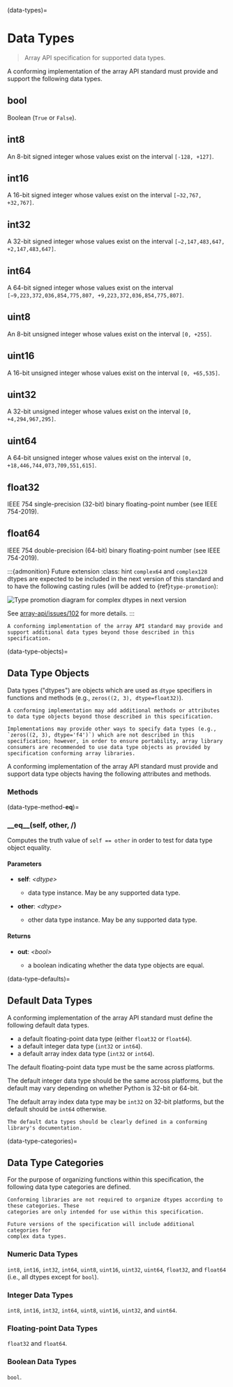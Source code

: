 (data-types)=

# Data Types

> Array API specification for supported data types.

A conforming implementation of the array API standard must provide and support the following data types.

## bool

Boolean (`True` or `False`).

## int8

An 8-bit signed integer whose values exist on the interval `[-128, +127]`.

## int16

A 16-bit signed integer whose values exist on the interval `[−32,767, +32,767]`.

## int32

A 32-bit signed integer whose values exist on the interval `[−2,147,483,647, +2,147,483,647]`.

## int64

A 64-bit signed integer whose values exist on the interval `[−9,223,372,036,854,775,807, +9,223,372,036,854,775,807]`.

## uint8

An 8-bit unsigned integer whose values exist on the interval `[0, +255]`.

## uint16

A 16-bit unsigned integer whose values exist on the interval `[0, +65,535]`.

## uint32

A 32-bit unsigned integer whose values exist on the interval `[0, +4,294,967,295]`.

## uint64

A 64-bit unsigned integer whose values exist on the interval `[0, +18,446,744,073,709,551,615]`.

## float32

IEEE 754 single-precision (32-bit) binary floating-point number (see IEEE 754-2019).

## float64

IEEE 754 double-precision (64-bit) binary floating-point number (see IEEE 754-2019).


:::{admonition} Future extension
:class: hint
`complex64` and `complex128` dtypes are expected to be included in the next
version of this standard and to have the following casting rules (will be added
to {ref}`type-promotion`):

![Type promotion diagram for complex dtypes in next version](/_static/images/dtype_promotion_complex.png)

See [array-api/issues/102](https://github.com/data-apis/array-api/issues/102)
for more details.
:::

```{note}
A conforming implementation of the array API standard may provide and support additional data types beyond those described in this specification.
```

(data-type-objects)=
## Data Type Objects

Data types ("dtypes") are objects which are used as `dtype` specifiers in functions and methods (e.g., `zeros((2, 3), dtype=float32)`).

```{note}
A conforming implementation may add additional methods or attributes to data type objects beyond those described in this specification.
```

```{note}
Implementations may provide other ways to specify data types (e.g., `zeros((2, 3), dtype='f4')`) which are not described in this specification; however, in order to ensure portability, array library consumers are recommended to use data type objects as provided by specification conforming array libraries.
```

A conforming implementation of the array API standard must provide and support data type objects having the following attributes and methods.

### Methods

<!-- NOTE: please keep the methods in alphabetical order -->

(data-type-method-__eq__)=
### \_\_eq\_\_(self, other, /)

Computes the truth value of `self == other` in order to test for data type object equality.

#### Parameters

-   **self**: _&lt;dtype&gt;_

    -   data type instance. May be any supported data type.

-   **other**: _&lt;dtype&gt;_

    -   other data type instance. May be any supported data type.

#### Returns

-   **out**: _&lt;bool&gt;_

    -   a boolean indicating whether the data type objects are equal.

(data-type-defaults)=
## Default Data Types

A conforming implementation of the array API standard must define the following default data types.

-   a default floating-point data type (either `float32` or `float64`).
-   a default integer data type (`int32` or `int64`).
-   a default array index data type (`int32` or `int64`).

The default floating-point data type must be the same across platforms.

The default integer data type should be the same across platforms, but the default may vary depending on whether Python is 32-bit or 64-bit.

The default array index data type may be `int32` on 32-bit platforms, but the default should be `int64` otherwise.

```{note}
The default data types should be clearly defined in a conforming library's documentation.
```

(data-type-categories)=
## Data Type Categories

For the purpose of organizing functions within this specification, the following data type categories are defined.

```{note}
Conforming libraries are not required to organize dtypes according to these categories. These
categories are only intended for use within this specification.
```

```{note}
Future versions of the specification will include additional categories for
complex data types.
```

### Numeric Data Types

`int8`, `int16`, `int32`, `int64`, `uint8`, `uint16`, `uint32`,
`uint64`, `float32`, and `float64` (i.e., all dtypes except for `bool`).

### Integer Data Types

`int8`, `int16`, `int32`, `int64`, `uint8`, `uint16`, `uint32`, and
`uint64`.

### Floating-point Data Types

`float32` and `float64`.

### Boolean Data Types

`bool`.
